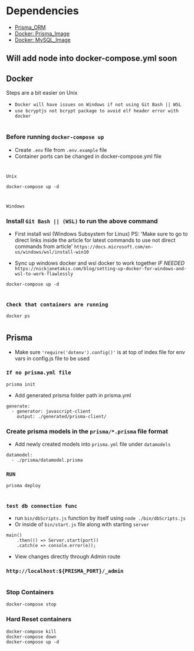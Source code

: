 # Dependencies
* [Prisma_ORM](https://www.prisma.io/docs/get-started/01-setting-up-prisma-existing-database-JAVASCRIPT-a003/)
* [Docker: Prisma_Image](https://hub.docker.com/r/prismagraphql/prisma/)
* [Docker: MySQL_Image](https://hub.docker.com/_/mysql)

## Will add node into docker-compose.yml soon

## Docker
Steps are a bit easier on Unix

- `Docker will have issues on Windows if not using Git Bash || WSL`
- `use bcryptjs not bcrypt package to avoid elf header error with docker`

#
### Before running `docker-compose up`

- Create `.env` file from `.env.example` file
- Container ports can be changed in docker-compose.yml file
#
`Unix`
```
docker-compose up -d
```
#
`Windows`


### Install `Git Bash || (WSL)` to run the above command
- First install wsl (Windows Subsystem for Linux) PS: 'Make sure to go to direct links inside the article for latest commands to use not direct commands from article' `https://docs.microsoft.com/en-us/windows/wsl/install-win10`

- Sync up windows docker and wsl docker to work together *IF NEEDED* `https://nickjanetakis.com/blog/setting-up-docker-for-windows-and-wsl-to-work-flawlessly`

```
docker-compose up -d
```
#
### `Check that containers are running`

```
docker ps
```
#

## Prisma
- Make sure `'require('dotenv').config()'` is at top of index file for env vars in config.js file to be used
### `If no prisma.yml file`
```
prisma init
```
- Add generated prisma folder path in prisma.yml
```
generate:
  - generator: javascript-client
    output: ./generated/prisma-client/
```
### Create prisma models in the `prisma/*.prisma` file format
- Add newly created models into `prisma.yml` file under `datamodels`
```
datamodel:
  - ./prisma/datamodel.prisma
```
### `RUN`
```
prisma deploy
```
#
### `test db connection func`
- run `bin/dbScripts.js` function by itself using `node ./bin/dbScripts.js`
- Or inside of `bin/start.js` file along with starting `server`
```
main()
    .then(() => Server.start(port))
    .catch(e => console.error(e));
```

- View changes directly through Admin route
### `http://localhost:${PRISMA_PORT}/_admin`

#

### Stop Containers
```
docker-compose stop
```

### Hard Reset containers
```
docker-compose kill
docker-compose down
docker-compose up -d
```

